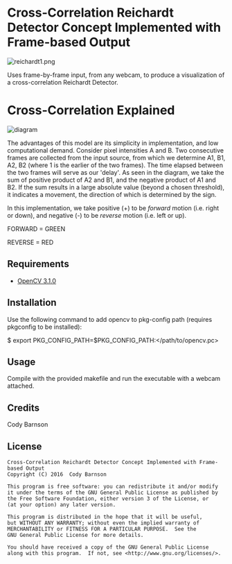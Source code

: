 # Cross-Correlation Reichardt Detector Concept Implemented with Frame-based Output

![reichardt1.png](https://bitbucket.org/repo/6a96ng/images/3603282252-reichardt1.png)

Uses frame-by-frame input, from any webcam, to produce a visualization of a cross-correlation Reichardt Detector.


# **Cross-Correlation Explained**

![diagram](https://bitbucket.org/repo/6a96ng/images/2403735046-reichardt_detector_model.jpg)

The advantages of this model are its simplicity in implementation, and low computational demand.  Consider pixel intensities A and B.  Two consecutive frames are collected from the input source, from which we determine A1, B1, A2, B2 (where 1 is the earlier of the two frames).  The time elapsed between the two frames will serve as our 'delay'.  As seen in the diagram, we take the sum of positive product of A2 and B1, and the negative product of A1 and B2.  If the sum results in a large absolute value (beyond a chosen threshold), it indicates a movement, the direction of which is determined by the sign.

In this implementation, we take positive (+) to be *forward* motion (i.e. right or down), and negative (-) to be *reverse* motion (i.e. left or up).  

FORWARD = GREEN 

REVERSE = RED

## Requirements

- [OpenCV 3.1.0][1]

[1]: http://opencv.org/

## Installation

Use the following command to add opencv to pkg-config path (requires pkgconfig to be installed):

$ export PKG_CONFIG_PATH=$PKG_CONFIG_PATH:</path/to/opencv.pc>

## Usage

Compile with the provided makefile and run the executable with a webcam attached. 

## Credits

Cody Barnson

## License

    Cross-Correlation Reichardt Detector Concept Implemented with Frame-based Output
    Copyright (C) 2016  Cody Barnson

    This program is free software: you can redistribute it and/or modify
    it under the terms of the GNU General Public License as published by
    the Free Software Foundation, either version 3 of the License, or
    (at your option) any later version.

    This program is distributed in the hope that it will be useful,
    but WITHOUT ANY WARRANTY; without even the implied warranty of
    MERCHANTABILITY or FITNESS FOR A PARTICULAR PURPOSE.  See the
    GNU General Public License for more details.

    You should have received a copy of the GNU General Public License
    along with this program.  If not, see <http://www.gnu.org/licenses/>.